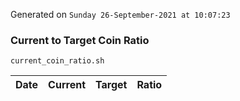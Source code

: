 Generated on `Sunday 26-September-2021 at 10:07:23`

### Current to Target Coin Ratio
`current_coin_ratio.sh`

Date|Current|Target|Ratio
---|---|---|---
